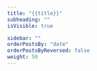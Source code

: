 ```yaml
---
title: "{{title}}"
subheading: ""
isVisible: true

sidebar: ""
orderPostsBy: "date"
orderPostsByReversed: false
weight: 50
---
```



